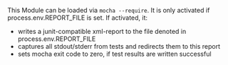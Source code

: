 This Module can be loaded via `mocha --require`.
It is only activated if process.env.REPORT_FILE is set.
If activated, it:
- writes a junit-compatible xml-report to the file denoted in process.env.REPORT_FILE
- captures all stdout/stderr from tests and redirects them to this report
- sets mocha exit code to zero, if test results are written successful
